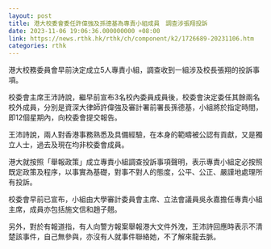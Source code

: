 ```yaml
---
layout: post
title: 港大校委會委任許偉強及孫德基為專責小組成員　調查涉張翔投訴
date: 2023-11-06 19:06:36.000000000 +08:00
link: https://news.rthk.hk/rthk/ch/component/k2/1726689-20231106.htm
categories: rthk
---
```


港大校務委員會早前決定成立5人專責小組，調查收到一組涉及校長張翔的投訴事項。

校委會主席王沛詩說，繼早前宣布3名校內委員成員後，校委會決定委任其餘兩名校外成員，分別是資深大律師許偉強及審計署前署長孫德基，小組將於指定時間，即12個星期內，向校委會提交報告。

王沛詩說，兩人對香港事務熟悉及具備經驗，在本身的範疇被公認有貢獻，又是獨立人士，過去及現在均非校委會成員。

港大就按照「舉報政策」成立專責小組調查投訴事項聲明，表示專責小組定必按照既定政策及程序，以事實為基礎，對事不對人的態度，公平、公正、嚴謹地處理所有投訴。

校委會早前已宣布，小組由大學審計委員會主席、立法會議員吳永嘉擔任專責小組主席，成員亦包括施文信和趙子翹。

另外，對於有報道指，有人向警方報案舉報港大文件外洩，王沛詩回應時表示不清楚該事件，自己無參與，亦沒有人就事件聯絡她，不了解來龍去脈。
